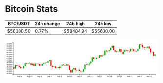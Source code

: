 # Bitcoin Stats

BTC/USDT|24h change|24h high|24h low|
|---|---|---|---|
|$58100.50|0.77%|$58484.94|$55600.00|

<img src="./chart.svg">
